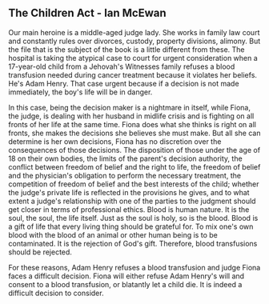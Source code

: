 ## The Children Act - Ian McEwan

Our main heroine is a middle-aged judge lady. She works in family law court and constantly rules over divorces, custody, property divisions, alimony. But the file that is the subject of the book is a little different from these. The hospital is taking the atypical case to court for urgent consideration when a 17-year-old child from a Jehovah's Witnesses family refuses a blood transfusion needed during cancer treatment because it violates her beliefs. He's Adam Henry. That case urgent because if a decision is not made immediately, the boy's life will be in danger.

In this case, being the decision maker is a nightmare in itself, while Fiona, the judge, is dealing with her husband in midlife crisis and is fighting on all fronts of her life at the same time. Fiona does what she thinks is right on all fronts, she makes the decisions she believes she must make. But all she can determine is her own decisions, Fiona has no discretion over the consequences of those decisions. The disposition of those under the age of 18 on their own bodies, the limits of the parent's decision authority, the conflict between freedom of belief and the right to life, the freedom of belief and the physician's obligation to perform the necessary treatment, the competition of freedom of belief and the best interests of the child; whether the judge's private life is reflected in the provisions he gives, and to what extent a judge's relationship with one of the parties to the judgment should get closer in terms of professional ethics. Blood is human nature. It is the soul, the soul, the life itself. Just as the soul is holy, so is the blood. Blood is a gift of life that every living thing should be grateful for. To mix one's own blood with the blood of an animal or other human being is to be contaminated. It is the rejection of God's gift. Therefore, blood transfusions should be rejected.

For these reasons, Adam Henry refuses a blood transfusion and judge Fiona faces a difficult decision. Fiona will either refuse Adam Henry's will and consent to a blood transfusion, or blatantly let a child die. It is indeed a difficult decision to consider.